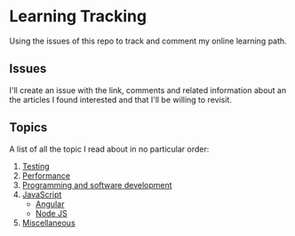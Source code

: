 # Learning Tracking
Using the issues of this repo to track and comment my online learning path.

## Issues
I'll create an issue with the link, comments and related information about an the articles I found interested and that I'll be willing to revisit.

## Topics
A list of all the topic I read about in no particular order:

1. [Testing](https://github.com/fmontes/reading-tracking/issues?q=is%3Aissue+is%3Aopen+label%3Atesting)
2. [Performance](https://github.com/fmontes/reading-tracking/issues?q=is%3Aissue+is%3Aopen+label%3Aperformance)
3. [Programming and software development](https://github.com/fmontes/reading-tracking/issues?q=is%3Aissue+is%3Aopen+label%3Aprogramming)
4. [JavaScript](https://github.com/fmontes/reading-tracking/issues?q=is%3Aissue+is%3Aopen+label%3Ajavascript)
    - [Angular](https://github.com/fmontes/reading-tracking/issues?q=is%3Aissue+is%3Aopen+label%3Aangular)
    - [Node JS](https://github.com/fmontes/reading-tracking/issues?q=is%3Aissue+is%3Aopen+label%3Anodejs)
5. [Miscellaneous](https://github.com/fmontes/reading-tracking/issues?q=is%3Aissue+is%3Aopen+label%3Amisc)
